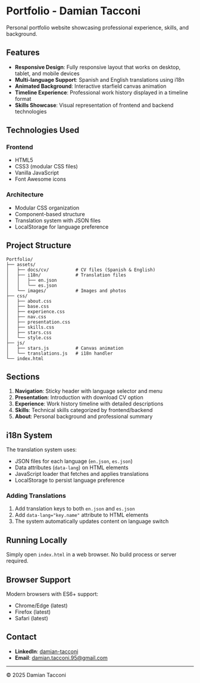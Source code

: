 # Portfolio - Damian Tacconi

Personal portfolio website showcasing professional experience, skills, and background.

## Features

- **Responsive Design**: Fully responsive layout that works on desktop, tablet, and mobile devices
- **Multi-language Support**: Spanish and English translations using i18n
- **Animated Background**: Interactive starfield canvas animation
- **Timeline Experience**: Professional work history displayed in a timeline format
- **Skills Showcase**: Visual representation of frontend and backend technologies

## Technologies Used

### Frontend
- HTML5
- CSS3 (modular CSS files)
- Vanilla JavaScript
- Font Awesome icons

### Architecture
- Modular CSS organization
- Component-based structure
- Translation system with JSON files
- LocalStorage for language preference

## Project Structure

```
Portfolio/
├── assets/
│   ├── docs/cv/          # CV files (Spanish & English)
│   ├── i18n/             # Translation files
│   │   ├── en.json
│   │   └── es.json
│   └── images/           # Images and photos
├── css/
│   ├── about.css
│   ├── base.css
│   ├── experience.css
│   ├── nav.css
│   ├── presentation.css
│   ├── skills.css
│   ├── stars.css
│   └── style.css
├── js/
│   ├── stars.js          # Canvas animation
│   └── translations.js   # i18n handler
└── index.html
```

## Sections

1. **Navigation**: Sticky header with language selector and menu
2. **Presentation**: Introduction with download CV option
3. **Experience**: Work history timeline with detailed descriptions
4. **Skills**: Technical skills categorized by frontend/backend
5. **About**: Personal background and professional summary

## i18n System

The translation system uses:
- JSON files for each language (`en.json`, `es.json`)
- Data attributes (`data-lang`) on HTML elements
- JavaScript loader that fetches and applies translations
- LocalStorage to persist language preference

### Adding Translations

1. Add translation keys to both `en.json` and `es.json`
2. Add `data-lang="key.name"` attribute to HTML elements
3. The system automatically updates content on language switch

## Running Locally

Simply open `index.html` in a web browser. No build process or server required.

## Browser Support

Modern browsers with ES6+ support:
- Chrome/Edge (latest)
- Firefox (latest)
- Safari (latest)

## Contact

- **LinkedIn**: [damian-tacconi](https://www.linkedin.com/in/damian-tacconi/)
- **Email**: damian.tacconi.95@gmail.com

---

© 2025 Damian Tacconi
